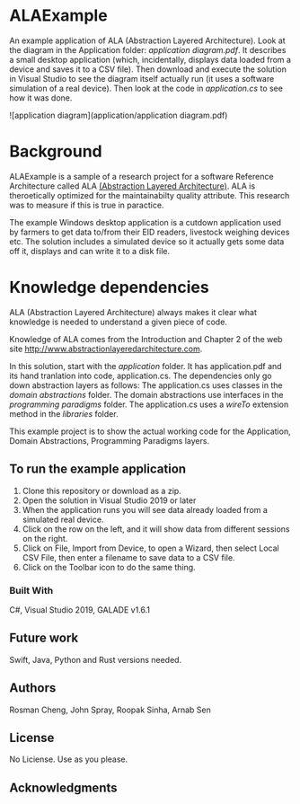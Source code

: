# ALAExample

An example application of ALA (Abstraction Layered Architecture).
Look at the diagram in the Application folder: *application diagram.pdf*. It describes a small desktop application (which, incidentally, displays data loaded from a device and saves it to a CSV file). Then download and execute the solution in Visual Studio to see the diagram itself actually run (it uses a software simulation of a real device).
Then look at the code in *application.cs* to see how it was done.

![application diagram](application/application diagram.pdf)

<!---
![application diagram](application/application diagram.pdf)
-->

# Background

ALAExample is a sample of a research project for a software Reference Architecture called ALA [(Abstraction Layered Architecture)](http://www.abstractionlayeredarchitecture.com).
ALA is theroetically optimized for the maintainabilty quality attribute.
This research was to measure if this is true in paractice.

The example Windows desktop application is a cutdown application used by farmers to get data to/from their EID readers, livestock weighing devices etc.
The solution includes a simulated device so it actually gets some data off it, displays and can write it to a disk file.

<!---
[(Abstraction Layered Architecture)](http://www.abstractionlayeredarchitecture.com)
-->

# Knowledge dependencies

ALA (Abstraction Layered Architecture) always makes it clear what knowledge is needed to understand a given piece of code.

Knowledge of ALA comes from the Introduction and Chapter 2 of the web site <http://www.abstractionlayeredarchitecture.com>.

In this solution, start with the *application* folder. It has application.pdf and its hand tranlation into code, application.cs.
The dependencies only go down abstraction layers as follows:
The application.cs uses classes in the *domain abstractions* folder.
The domain abstractions use interfaces in the *programming paradigms* folder.
The application.cs uses a *wireTo* extension method in the *libraries* folder.

This example project is to show the actual working code for the Application, Domain Abstractions, Programming Paradigms layers.


## To run the example application

1. Clone this repository or download as a zip.
2. Open the solution in Visual Studio 2019 or later
3. When the application runs you will see data already loaded from a simulated real device.
4. Click on the row on the left, and it will show data from different sessions on the right.
5. Click on File, Import from Device, to open a Wizard, then select Local CSV File, then enter a filename to save data to a CSV file.
6. Click on the Toolbar icon to do the same thing.


### Built With

C#, Visual Studio 2019, GALADE v1.6.1


## Future work

Swift, Java, Python and Rust versions needed.

## Authors

Rosman Cheng, John Spray, Roopak Sinha, Arnab Sen


## License

No Liciense. Use as you please.

## Acknowledgments


